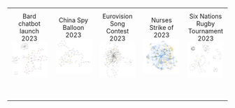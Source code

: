 <style>
  table {
    width: 100%; /* Ensure the table stretches to full width */
    table-layout: fixed; /* Ensures cells remain even in size */
  }
  td {
    text-align: center;
    vertical-align: middle;
    padding: 10px;
    width: 20%; /* Ensures equal cell width */
  }
  img {
    width: 100%; /* Scales the image to fit the cell width */
    height: auto; /* Maintains the aspect ratio */
    max-width: 500px; /* Optional: Ensure images do not exceed 500px */
  }
</style>

<table>
  <tr>
    <td>Bard chatbot launch 2023<br><img src="images/bard.png"></td>
    <td>China Spy Balloon 2023<br><img src="images/ChinaSpyBalloon.png"></td>
    <td>Eurovision Song Contest 2023<br><img src="images/Eurovision.png"></td>
    <td>Nurses Strike of 2023<br><img src="images/NursesStrike.png"></td>
    <td>Six Nations Rugby Tournament 2023<br><img src="images/SixNations.png"></td>
  </tr>
  <tr>
    <td colspan="5" style="padding: 20px; text-align: left; vertical-align: top;">
    </td>
  </tr>
</table>
